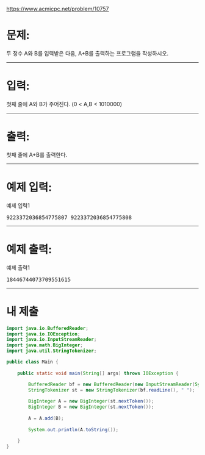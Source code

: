 https://www.acmicpc.net/problem/10757

# 문제: 
두 정수 A와 B를 입력받은 다음, A+B를 출력하는 프로그램을 작성하시오.

---
# 입력: 
첫째 줄에 A와 B가 주어진다. (0 < A,B < 1010000)

---
# 출력: 
첫째 줄에 A+B를 출력한다.

---
# 예제 입력:

예제 입력1
<pre>
9223372036854775807 9223372036854775808
</pre>

---
# 예제 출력:

예제 출력1
<pre>
18446744073709551615
</pre>

---
# 내 제출

~~~java
import java.io.BufferedReader;
import java.io.IOException;
import java.io.InputStreamReader;
import java.math.BigInteger;
import java.util.StringTokenizer;

public class Main {
	
	public static void main(String[] args) throws IOException {

		BufferedReader bf = new BufferedReader(new InputStreamReader(System.in));
		StringTokenizer st = new StringTokenizer(bf.readLine(), " ");
		
		BigInteger A = new BigInteger(st.nextToken());
		BigInteger B = new BigInteger(st.nextToken());
		
		A = A.add(B);
		
		System.out.println(A.toString());
		
	}
}
~~~
